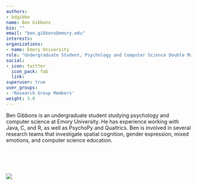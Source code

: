 ```yaml
---
authors:
- bdgibbo
name: Ben Gibbons
bio: ""
email: "ben.gibbons@emory.edu"
interests:
organizations:
- name: Emory University
role: "Undergraduate Student, Psychology and Computer Science Double Major"
social:
- icon: twitter
  icon_pack: fab
  link: 
superuser: true
user_groups:
- 'Research Group Members'
weight: 3.0
---
```


Ben Gibbons is an undergraduate student studying psychology and computer science at Emory University. He has experience working with Java, C, and R, as well as PsychoPy and Qualtrics. Ben is involved in several research teams that investigate spatial cognition, gender expression, mixed emotions, and computer science education.

<br>
<br>
<br>
<br>
<img src="/img/bgibbons.jpg"/>

